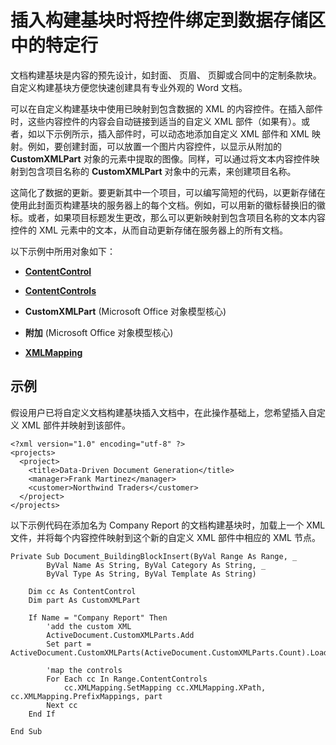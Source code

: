 
# 插入构建基块时将控件绑定到数据存储区中的特定行

文档构建基块是内容的预先设计，如封面、 页眉、 页脚或合同中的定制条款块。自定义构建基块方便您快速创建具有专业外观的 Word 文档。

可以在自定义构建基块中使用已映射到包含数据的 XML 的内容控件。在插入部件时，这些内容控件的内容会自动链接到适当的自定义 XML 部件（如果有）。或者，如以下示例所示，插入部件时，可以动态地添加自定义 XML 部件和 XML 映射。例如，要创建封面，可以放置一个图片内容控件，以显示从附加的  **CustomXMLPart** 对象的元素中提取的图像。同样，可以通过将文本内容控件映射到包含项目名称的 **CustomXMLPart** 对象中的元素，来创建项目名称。

这简化了数据的更新。要更新其中一个项目，可以编写简短的代码，以更新存储在使用此封面页构建基块的服务器上的每个文档。例如，可以用新的徽标替换旧的徽标。或者，如果项目标题发生更改，那么可以更新映射到包含项目名称的文本内容控件的 XML 元素中的文本，从而自动更新存储在服务器上的所有文档。

以下示例中所用对象如下：

-  **[ContentControl](783dec26-9b63-11f8-6187-985f9c815f27.md)**
    
-  **[ContentControls](2595eea9-df68-edce-3a51-069cad14bb87.md)**
    
-  **CustomXMLPart** (Microsoft Office 对象模型核心)
    
-  **附加** (Microsoft Office 对象模型核心)
    
-  **[XMLMapping](cf76802b-f93d-0f3b-4936-ca357a7d7ff8.md)**
    

## 示例

假设用户已将自定义文档构建基块插入文档中，在此操作基础上，您希望插入自定义 XML 部件并映射到该部件。


```
<?xml version="1.0" encoding="utf-8" ?> 
<projects> 
  <project> 
    <title>Data-Driven Document Generation</title> 
    <manager>Frank Martinez</manager> 
    <customer>Northwind Traders</customer> 
  </project> 
</projects>
```

以下示例代码在添加名为 Company Report 的文档构建基块时，加载上一个 XML 文件，并将每个内容控件映射到这个新的自定义 XML 部件中相应的 XML 节点。




```
Private Sub Document_BuildingBlockInsert(ByVal Range As Range, _ 
        ByVal Name As String, ByVal Category As String, _ 
        ByVal Type As String, ByVal Template As String) 
 
    Dim cc As ContentControl 
    Dim part As CustomXMLPart 
 
    If Name = "Company Report" Then 
        'add the custom XML 
        ActiveDocument.CustomXMLParts.Add 
        Set part = ActiveDocument.CustomXMLParts(ActiveDocument.CustomXMLParts.Count).Load("c:\myProjects.xml") 
 
        'map the controls 
        For Each cc In Range.ContentControls 
            cc.XMLMapping.SetMapping cc.XMLMapping.XPath, cc.XMLMapping.PrefixMappings, part 
        Next cc 
    End If 
 
End Sub
```

